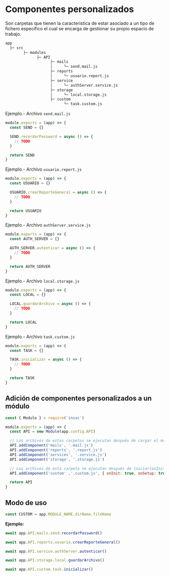 # Componentes personalizados

Son carpetas que tienen la caracteristica de estar asociado a un tipo de fichero específico el cual se encarga de gestionar su propio espacio de trabajo.

```txt
app
  ├─ src
        ├─ modules
              ├─ API
                    ├─ mails
                    │     └─ send.mail.js
                    ├─ reports
                    │     └─ usuario.report.js
                    ├─ service
                    │     └─ authServer.service.js
                    ├─ storage
                    │     └─ local.storage.js
                    ├─ custom
                          └─ task.custom.js
```

Ejemplo.- Archivo `send.mail.js`

```js
module.exports = (app) => {
  const SEND = {}

  SEND.recordarPassword = async () => {
    // TODO
  }

  return SEND
}
```

Ejemplo.- Archivo `usuario.report.js`

```js
module.exports = (app) => {
  const USUARIO = {}

  USUARIO.crearReporteGeneral = async () => {
    // TODO
  }

  return USUARIO
}
```

Ejemplo.- Archivo `authServer.service.js`

```js
module.exports = (app) => {
  const AUTH_SERVER = {}

  AUTH_SERVER.autenticar = async () => {
    // TODO
  }

  return AUTH_SERVER
}
```

Ejemplo.- Archivo `local.storage.js`

```js
module.exports = (app) => {
  const LOCAL = {}

  LOCAL.guardarArchivo = async () => {
    // TODO
  }

  return LOCAL
}
```

Ejemplo.- Archivo `task.custom.js`

```js
module.exports = (app) => {
  const TASK = {}

  TASK.inicializar = async () => {
    // TODO
  }

  return TASK
}
```

## Adición de componentes personalizados a un módulo

```js
const { Module } = require('insac')

module.exports = (app) => {
  const API = new Module(app.config.API)

  // Los archivos de estas carpetas se ejecutan después de cargar el módulo (onStart)
  API.addComponent('mails', '.mail.js')
  API.addComponent('reports', '.report.js')
  API.addComponent('services', '.service.js')
  API.addComponent('storage', '.storage.js')

  // Los archivos de esta carpeta se ejecutan después de iniciar(onInit), instalar (onSetup) y cargar (onStart) el módulo
  API.addComponent('custom' ,'.custom.js', { onInit: true, onSetup: true, onStart: true })

  return API
}
```

## Modo de uso

```js
const CUSTOM = app.MODULE_NAME.dirName.fileName
```

**Ejemplo:**

```js
await app.API.mails.send.recordarPassword()

await app.API.reports.usuario.crearReporteGeneral()

await app.API.service.authServer.autenticar()

await app.API.storage.local.guardarArchivo()

await app.API.custom.task.inicializar()
```
